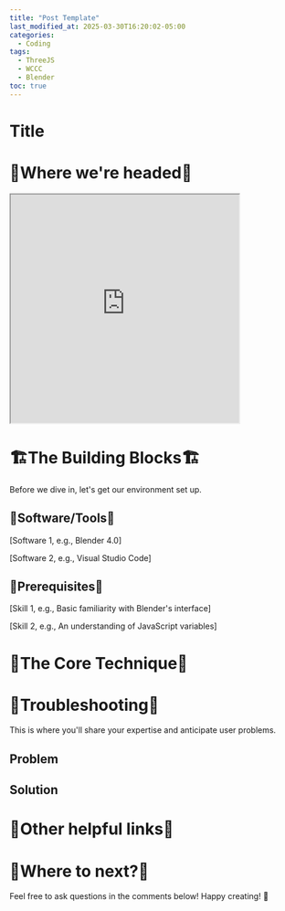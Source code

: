 ```yaml
---
title: "Post Template"
last_modified_at: 2025-03-30T16:20:02-05:00
categories:
  - Coding
tags:
  - ThreeJS
  - WCCC
  - Blender
toc: true
---
```


# Title

# 🎯Where we're headed🎯

<iframe src="https://openprocessing.org/sketch/2708831/embed/?plusEmbedHash=c1e36644&userID=410675&plusEmbedTitle=true&show=sketch" width="400" height="400"></iframe>


# 🏗️The Building Blocks🏗️
Before we dive in, let's get our environment set up.

## 🔨Software/Tools🔨

[Software 1, e.g., Blender 4.0]

[Software 2, e.g., Visual Studio Code]

## 🦆Prerequisites🦆

[Skill 1, e.g., Basic familiarity with Blender's interface]

[Skill 2, e.g., An understanding of JavaScript variables]


# 💪The Core Technique💪


# 🤔Troubleshooting🤔
This is where you'll share your expertise and anticipate user problems.

## Problem

## Solution

# 🔗Other helpful links🔗

# 🫡Where to next?🫡


Feel free to ask questions in the comments below! Happy creating! 🎉